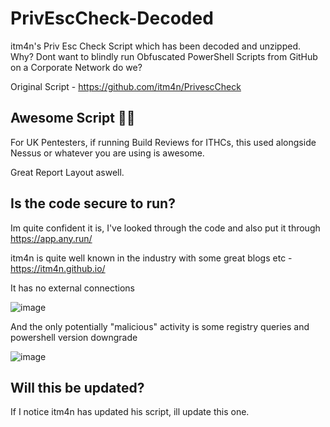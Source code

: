 # PrivEscCheck-Decoded
itm4n's Priv Esc Check Script which has been decoded and unzipped. Why? Dont want to blindly run Obfuscated PowerShell Scripts from GitHub on a Corporate Network do we?

Original Script - https://github.com/itm4n/PrivescCheck

## Awesome Script 👩‍🚀

For UK Pentesters, if running Build Reviews for ITHCs, this used alongside Nessus or whatever you are using is awesome.

Great Report Layout aswell.

## Is the code secure to run?

Im quite confident it is, I've looked through the code and also put it through https://app.any.run/

itm4n is quite well known in the industry with some great blogs etc - https://itm4n.github.io/

It has no external connections

![image](https://github.com/deeexcee-io/PrivEscCheck-Decoded/assets/130473605/ca4110f1-f360-44d0-bcea-157aea97e675)

And the only potentially "malicious" activity is some registry queries and powershell version downgrade

![image](https://github.com/deeexcee-io/PrivEscCheck-Decoded/assets/130473605/0f9d1467-239d-4a22-835f-348894b29800)

## Will this be updated?

If I notice itm4n has updated his script, ill update this one.


